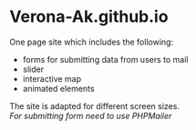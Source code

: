 # Verona-Ak.github.io
One page site which includes the following:
<ul>
  <li>forms for submitting data from users to mail</li>
  <li>slider</li>
  <li>interactive map</li>
  <li>animated elements</li>
</ul>
The site is adapted for different screen sizes.<br> 
<i>For submitting form need to use PHPMailer</i>
